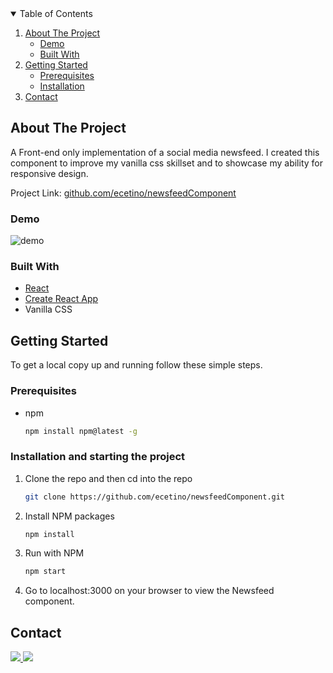 <!-- TABLE OF CONTENTS -->
<details open="open">
  <summary>Table of Contents</summary>
  <ol>
    <li>
      <a href="#about-the-project">About The Project</a>
      <ul>
       <li><a href="#demo">Demo</a></li>
       <li><a href="#built-with">Built With</a></li>  
      </ul>
    </li>
    <li>
      <a href="#getting-started">Getting Started</a>
      <ul>
        <li><a href="#prerequisites">Prerequisites</a></li>
        <li><a href="#installation-and-starting-the-project">Installation</a></li>
      </ul>
    </li>
    <li><a href="#contact">Contact</a></li>
  </ol>
</details>

<!-- ABOUT THE PROJECT -->
## About The Project

A Front-end only implementation of a social media newsfeed. I created this component to improve my vanilla css skillset and to showcase my ability for responsive design. 

Project Link: [github.com/ecetino/newsfeedComponent](https://github.com/ecetino/newsfeedComponent)

<!-- DEMO -->
### Demo

<img src="https://my-misc-items.s3-us-west-1.amazonaws.com/NewsfeedComponent.gif" alt="demo">

<!-- Built With -->
### Built With

* [React](https://reactjs.org)
* [Create React App](https://reactjs.org/docs/create-a-new-react-app.html)
* Vanilla CSS


<!-- GETTING STARTED -->
## Getting Started

To get a local copy up and running follow these simple steps.

<!-- PREREQUISITES -->
### Prerequisites

* npm
  ```sh
  npm install npm@latest -g

<!-- INSTALLATION -->
### Installation and starting the project

1. Clone the repo and then cd into the repo
   ```sh
   git clone https://github.com/ecetino/newsfeedComponent.git
   ```
2. Install NPM packages
   ```sh
   npm install
   ```
3. Run with NPM
   ```sh
   npm start
   ```
4. Go to localhost:3000 on your browser to view the Newsfeed component.


<!-- CONTACT -->
## Contact

<!-- LinkedIn Contact -->
<a href="https://www.linkedin.com/in/ecetino/" target="_blank">
  <img src="https://img.shields.io/badge/-Edgar%20Cetino-blue?style=for-the-badge&logo=Linkedin&logoColor=white"/>
</a>
  
<!--   Email -->
<a href="mailto:cetino-e@hotmail.com">
  <img src="https://img.shields.io/badge/EMAIL-cetino--e%40hotmail.com-1152ba?style=for-the-badge"/>
</a>

